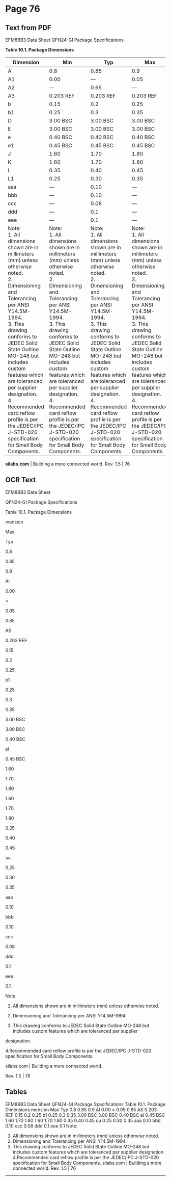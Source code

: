 # Page 76

## Text from PDF

EFM8BB3 Data Sheet
QFN24-GI Package Specifications

**Table 10.1. Package Dimensions**

|Dimension|Min|Typ|Max|
|---|---|---|---|
|A|0.8|0.85|0.9|
|A1|0.00|—|0.05|
|A2|—|0.65|—|
|A3|0.203 REF|0.203 REF|0.203 REF|
|b|0.15|0.2|0.25|
|b1|0.25|0.3|0.35|
|D|3.00 BSC|3.00 BSC|3.00 BSC|
|E|3.00 BSC|3.00 BSC|3.00 BSC|
|e|0.40 BSC|0.40 BSC|0.40 BSC|
|e1|0.45 BSC|0.45 BSC|0.45 BSC|
|J|1.60|1.70|1.80|
|K|1.60|1.70|1.80|
|L|0.35|0.40|0.45|
|L1|0.25|0.30|0.35|
|aaa|—|0.10|—|
|bbb|—|0.10|—|
|ccc|—|0.08|—|
|ddd|—|0.1|—|
|eee|—|0.1|—|
|Note:<br>1. All dimensions shown are in millimeters (mm) unless otherwise noted.<br>2. Dimensioning and Tolerancing per ANSI Y14.5M-1994.<br>3. This drawing conforms to JEDEC Solid State Outline MO-248 but includes custom features which are toleranced per supplier<br>designation.<br>4. Recommended card reflow profile is per the JEDEC/IPC J-STD-020 specification for Small Body Components.|Note:<br>1. All dimensions shown are in millimeters (mm) unless otherwise noted.<br>2. Dimensioning and Tolerancing per ANSI Y14.5M-1994.<br>3. This drawing conforms to JEDEC Solid State Outline MO-248 but includes custom features which are toleranced per supplier<br>designation.<br>4. Recommended card reflow profile is per the JEDEC/IPC J-STD-020 specification for Small Body Components.|Note:<br>1. All dimensions shown are in millimeters (mm) unless otherwise noted.<br>2. Dimensioning and Tolerancing per ANSI Y14.5M-1994.<br>3. This drawing conforms to JEDEC Solid State Outline MO-248 but includes custom features which are toleranced per supplier<br>designation.<br>4. Recommended card reflow profile is per the JEDEC/IPC J-STD-020 specification for Small Body Components.|Note:<br>1. All dimensions shown are in millimeters (mm) unless otherwise noted.<br>2. Dimensioning and Tolerancing per ANSI Y14.5M-1994.<br>3. This drawing conforms to JEDEC Solid State Outline MO-248 but includes custom features which are toleranced per supplier<br>designation.<br>4. Recommended card reflow profile is per the JEDEC/IPC J-STD-020 specification for Small Body Components.|



**silabs.com** | Building a more connected world. Rev. 1.5 | 76



## OCR Text

EFM8BB3 Data Sheet

QFN24-GI Package Specifications

Table 10.1. Package Dimensions

mension

Max

Typ

0.8

0.85

0.9

Al

0.00

=

0.05

0.65

AS

0.203 REF

0.15

0.2

0.25

b1

0.25

0.3

0.35

3.00 BSC

3.00 BSC

0.40 BSC

el

0.45 BSC

1.60

1.70

1.80

1.60

1.70

1.80

0.35

0.40

0.45

uu

0.25

0.30

0.35

aaa

0.10

bbb

0.10

ccc

0.08

ddd

0.1

eee

0.1

Note:

1. All dimensions shown are in millimeters (mm) unless otherwise noted.

2. Dimensioning and Tolerancing per ANSI Y14.5M-1994.

3. This drawing conforms to JEDEC Solid State Outline MO-248 but includes custom features which are toleranced per supplier

designation.

4.Recommended card reflow profile is per the JEDEC/IPC J-STD-020 specification for Small Body Components.

silabs.com | Building a more connected world.

Rev. 1.5 | 76

## Tables

EFM8BB3 Data Sheet
QFN24-GI Package Specifications
Table 10.1. Package Dimensions
mension Max Typ
0.8 0.85 0.9
Al 0.00 = 0.05
0.65
AS 0.203 REF
0.15 0.2 0.25
b1 0.25 0.3 0.35
3.00 BSC
3.00 BSC
0.40 BSC
el 0.45 BSC
1.60 1.70 1.80
1.60 1.70 1.80
0.35 0.40 0.45
uu 0.25 0.30 0.35
aaa 0.10
bbb 0.10
ccc 0.08
ddd 0.1
eee 0.1
Note:
1. All dimensions shown are in millimeters (mm) unless otherwise noted.
2. Dimensioning and Tolerancing per ANSI Y14.5M-1994.
3. This drawing conforms to JEDEC Solid State Outline MO-248 but includes custom features which are toleranced per supplier
designation.
4.Recommended card reflow profile is per the JEDEC/IPC J-STD-020 specification for Small Body Components.
silabs.com | Building a more connected world. Rev. 1.5 | 76


---

